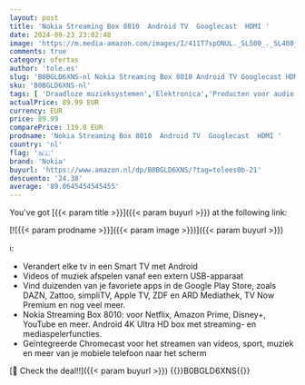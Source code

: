 ```yaml
---
layout: post
title: 'Nokia Streaming Box 8010  Android TV  Googlecast  HDMI '
date: 2024-09-23 23:02:48
image: 'https://m.media-amazon.com/images/I/411T7spONUL._SL500_._SL400_.jpg'
comments: true
category: ofertas
author: 'tole.es'
slug: 'B0BGLD6XNS-nl Nokia Streaming Box 8010 Android TV Googlecast HDMI'
sku: 'B0BGLD6XNS-nl'
tags: [ 'Draadloze muzieksystemen','Elektronica','Producten voor audio & home cinema','Streaming-mediaspelers','nokia','🇳🇱', ]
actualPrice: 89.99 EUR
currency: EUR
price: 89.99
comparePrice: 119.0 EUR
prodname: 'Nokia Streaming Box 8010  Android TV  Googlecast  HDMI '
country: 'nl'
flag: '🇳🇱'
brand: 'Nokia'
buyurl: 'https://www.amazon.nl/dp/B0BGLD6XNS/?tag=tolees0b-21'
descuento: '24.38'
average: '89.0645454545455'
---
```


You've got [{{< param title >}}]({{< param buyurl >}}) at the following link:

[![{{< param prodname >}}]({{< param image >}})]({{< param buyurl >}})

ℹ️:

- Verandert elke tv in een Smart TV met Android
- Videos of muziek afspelen vanaf een extern USB-apparaat
- Vind duizenden van je favoriete apps in de Google Play Store, zoals DAZN, Zattoo, simpliTV, Apple TV, ZDF en ARD Mediathek, TV Now Premium en nog veel meer.
- Nokia Streaming Box 8010: voor Netflix, Amazon Prime, Disney+, YouTube en meer. Android 4K Ultra HD box met streaming- en mediaspelerfuncties.
- Geïntegreerde Chromecast voor het streamen van videos, sport, muziek en meer van je mobiele telefoon naar het scherm

[🛒 Check the deal!!]({{< param buyurl >}})
{{<world>}}B0BGLD6XNS{{</world>}}
